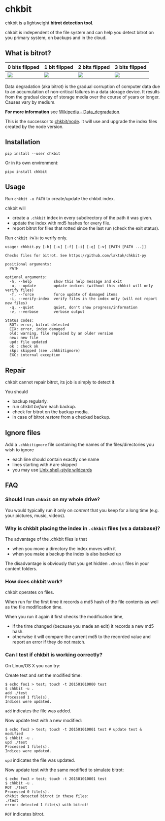 # chkbit

chkbit is a lightweight **bitrot detection tool**.

chkbit is independent of the file system and can help you detect bitrot on you primary system, on backups and in the cloud.

## What is bitrot?

0 bits flipped | 1 bit flipped  | 2 bits flipped | 3 bits flipped
-------------- | -------------- | -------------- | --------------
![](https://upload.wikimedia.org/wikipedia/commons/thumb/2/2f/Bitrot_in_JPEG_files%2C_0_bits_flipped.jpg/180px-Bitrot_in_JPEG_files%2C_0_bits_flipped.jpg) | ![](https://upload.wikimedia.org/wikipedia/commons/thumb/1/1a/Bitrot_in_JPEG_files%2C_1_bit_flipped.jpg/180px-Bitrot_in_JPEG_files%2C_1_bit_flipped.jpg) | ![](https://upload.wikimedia.org/wikipedia/commons/thumb/3/37/Bitrot_in_JPEG_files%2C_2_bits_flipped.jpg/180px-Bitrot_in_JPEG_files%2C_2_bits_flipped.jpg) | ![](https://upload.wikimedia.org/wikipedia/commons/thumb/d/dd/Bitrot_in_JPEG_files%2C_3_bits_flipped.jpg/180px-Bitrot_in_JPEG_files%2C_3_bits_flipped.jpg) |

Data degradation (aka bitrot) is the gradual corruption of computer data due to an accumulation of non-critical failures in a data storage device. It results from the gradual decay of storage media over the course of years or longer. Causes vary by medium.

**For more information** see [Wikipedia - Data_degradation](https://en.wikipedia.org/wiki/Data_degradation).

This is the successor to [chkbit/node](https://github.com/laktak/chkbit). It will use and upgrade the index files created by the node version.

## Installation

```
pip install --user chkbit
```

Or in its own environment:

```
pipx install chkbit
```

## Usage

Run `chkbit -u PATH` to create/update the chkbit index.

chkbit will

- create a `.chkbit` index in every subdirectory of the path it was given.
- update the index with md5 hashes for every file.
- report bitrot for files that rotted since the last run (check the exit status).

Run `chkbit PATH` to verify only.

```
usage: chkbit.py [-h] [-u] [-f] [-i] [-q] [-v] [PATH [PATH ...]]

Checks files for bitrot. See https://github.com/laktak/chkbit-py

positional arguments:
  PATH

optional arguments:
  -h, --help          show this help message and exit
  -u, --update        update indices (without this chkbit will only verify files)
  -f, --force         force update of damaged items
  -i, --verify-index  verify files in the index only (will not report new files)
  -q, --quiet         quiet, don't show progress/information
  -v, --verbose       verbose output

Status codes:
  ROT: error, bitrot detected
  EIX: error, index damaged
  old: warning, file replaced by an older version
  new: new file
  upd: file updated
  ok : check ok
  skp: skipped (see .chkbitignore)
  EXC: internal exception
```

## Repair

chkbit cannot repair bitrot, its job is simply to detect it.

You should

- backup regularly.
- run chkbit *before* each backup.
- check for bitrot on the backup media.
- in case of bitrot *restore* from a checked backup.

## Ignore files

Add a `.chkbitignore` file containing the names of the files/directories you wish to ignore

- each line should contain exactly one name
- lines starting with `#` are skipped
- you may use [Unix shell-style wildcards](https://docs.python.org/3.8/library/fnmatch.html)

## FAQ

### Should I run `chkbit` on my whole drive?

You would typically run it only on *content* that you keep for a long time (e.g. your pictures, music, videos).

### Why is chkbit placing the index in `.chkbit` files (vs a database)?

The advantage of the .chkbit files is that

- when you move a directory the index moves with it
- when you make a backup the index is also backed up

The disadvantage is obviously that you get hidden `.chkbit` files in your content folders.

### How does chkbit work?

chkbit operates on files.

When run for the first time it records a md5 hash of the file contents as well as the file modification time.

When you run it again it first checks the modification time,

- if the time changed (because you made an edit) it records a new md5 hash.
- otherwise it will compare the current md5 to the recorded value and report an error if they do not match.

### Can I test if chkbit is working correctly?

On Linux/OS X you can try:

Create test and set the modified time:
```
$ echo foo1 > test; touch -t 201501010000 test
$ chkbit -u .
add ./test
Processed 1 file(s).
Indices were updated.
```
`add` indicates the file was added.

Now update test with a new modified:
```
$ echo foo2 > test; touch -t 201501010001 test # update test & modified
$ chkbit -u .
upd ./test
Processed 1 file(s).
Indices were updated.
```

`upd` indicates the file was updated.

Now update test with the same modified to simulate bitrot:
```
$ echo foo3 > test; touch -t 201501010001 test
$ chkbit -u .
ROT ./test
Processed 0 file(s).
chkbit detected bitrot in these files:
./test
error: detected 1 file(s) with bitrot!
```

`ROT` indicates bitrot.

